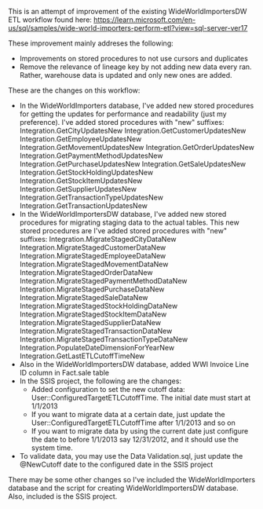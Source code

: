 This is an attempt of improvement of the existing WideWorldImportersDW ETL workflow found here: https://learn.microsoft.com/en-us/sql/samples/wide-world-importers-perform-etl?view=sql-server-ver17

These improvement mainly addreses the following: 
  - Improvements on stored procedures to not use cursors and duplicates
  - Remove the relevance of lineage key by not adding new data every ran.  Rather, warehouse data is updated and only new ones are added.

These are the changes on this workflow:
  - In the WideWorldImporters database, I've added new stored procedures for getting the updates for performance and readability (just my preference).  I've added stored procedures with "new" suffixes:
      Integration.GetCityUpdatesNew
      Integration.GetCustomerUpdatesNew
      Integration.GetEmployeeUpdatesNew
      Integration.GetMovementUpdatesNew
      Integration.GetOrderUpdatesNew
      Integration.GetPaymentMethodUpdatesNew
      Integration.GetPurchaseUpdatesNew
      Integration.GetSaleUpdatesNew
      Integration.GetStockHoldingUpdatesNew
      Integration.GetStockItemUpdatesNew
      Integration.GetSupplierUpdatesNew
      Integration.GetTransactionTypeUpdatesNew
      Integration.GetTransactionUpdatesNew
  - In the WideWorldImportersDW database, I've added new stored procedures for migrating staging data to the actual tables.  This new stored procedures are  I've added stored procedures with "new" suffixes:
      Integration.MigrateStagedCityDataNew
      Integration.MigrateStagedCustomerDataNew
      Integration.MigrateStagedEmployeeDataNew
      Integration.MigrateStagedMovementDataNew
      Integration.MigrateStagedOrderDataNew
      Integration.MigrateStagedPaymentMethodDataNew
      Integration.MigrateStagedPurchaseDataNew
      Integration.MigrateStagedSaleDataNew
      Integration.MigrateStagedStockHoldingDataNew
      Integration.MigrateStagedStockItemDataNew
      Integration.MigrateStagedSupplierDataNew
      Integration.MigrateStagedTransactionDataNew
      Integration.MigrateStagedTransactionTypeDataNew
      Integration.PopulateDateDimensionForYearNew
      Integration.GetLastETLCutoffTimeNew
  - Also in the WideWorldImportersDW database, added WWI Invoice Line ID column in Fact.sale table
  - In the SSIS project, the following are the changes:
      * Added configuration to set the new cutoff data: User::ConfiguredTargetETLCutoffTime.  The initial date must start at 1/1/2013
      * If you want to migrate data at a certain date, just update the User::ConfiguredTargetETLCutoffTime after 1/1/2013 and so on
      * If you want to migrate data by using the current date just configure the date to before 1/1/2013 say 12/31/2012, and it should use the system time.
  - To validate data, you may use the Data Validation.sql, just update the @NewCutoff date to the configured date in the SSIS project

There may be some other changes so I've included the WideWorldImporters database and the script for creating WideWorldImportersDW database.  Also, included is the SSIS project.
